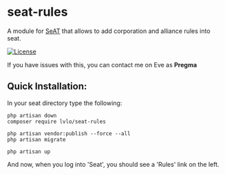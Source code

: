 # seat-rules
A module for [SeAT](https://github.com/eveseat/seat) that allows to add corporation and alliance rules into seat.

[![License](https://img.shields.io/badge/license-GPLv2-blue.svg?style=flat-square)](https://raw.githubusercontent.com/myvon/seat-rules/master/LICENSE)

If you have issues with this, you can contact me on Eve as **Pregma**

## Quick Installation:

In your seat directory type the following:

```
php artisan down
composer require lvlo/seat-rules

php artisan vendor:publish --force --all
php artisan migrate

php artisan up
```

And now, when you log into 'Seat', you should see a 'Rules' link on the left.


